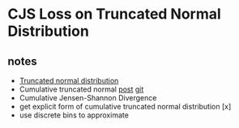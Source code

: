 # CJS Loss on Truncated Normal Distribution

## notes

- [Truncated normal distribution](https://en.wikipedia.org/wiki/Truncated_normal_distribution)
- Cumulative truncated normal [post](https://www.quora.com/How-can-one-restrict-the-cumulative-distribution-function-of-a-truncated-normal-in-such-a-way-that-the-resulting-probability-mass-function-is-the-same-with-the-one-resulting-from-solving-the-system-described) [git](https://github.com/toshas/torch_truncnorm/blob/main/TruncatedNormal.py)
- Cumulative Jensen-Shannon Divergence
- get explicit form of cumulative truncated normal distribution [x]
- use discrete bins to approximate
